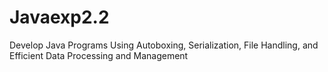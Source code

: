 # Javaexp2.2
Develop Java Programs Using Autoboxing, Serialization, File Handling, and Efficient Data Processing and Management
